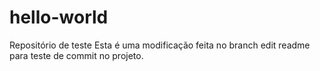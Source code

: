 # hello-world
Repositório de teste
Esta é uma modificação feita no branch edit readme para teste de commit no projeto.
